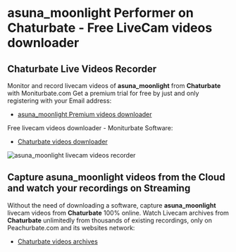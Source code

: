 # asuna_moonlight Performer on Chaturbate - Free LiveCam videos downloader

## Chaturbate Live Videos Recorder

Monitor and record livecam videos of **asuna_moonlight** from **Chaturbate** with Moniturbate.com
Get a premium trial for free by just and only registering with your Email address:
* [asuna_moonlight Premium videos downloader](https://moniturbate.com/request-demo-licence-key.html)

Free livecam videos downloader - Moniturbate Software:
* [Chaturbate videos downloader](https://moniturbate.com/moniturbate-download-software.html)

![asuna_moonlight livecam videos recorder](https://peachurnet.com/templates/moniturbate-software.png)


## Capture asuna_moonlight videos from the Cloud and watch your recordings on Streaming

Without the need of downloading a software, capture **asuna_moonlight** livecam videos from **Chaturbate** 100% online.
Watch Livecam archives from **Chaturbate** unlimitedly from thousands of existing recordings, only on Peachurbate.com and its websites network:
* [Chaturbate videos archives](https://peachurnet.com/)